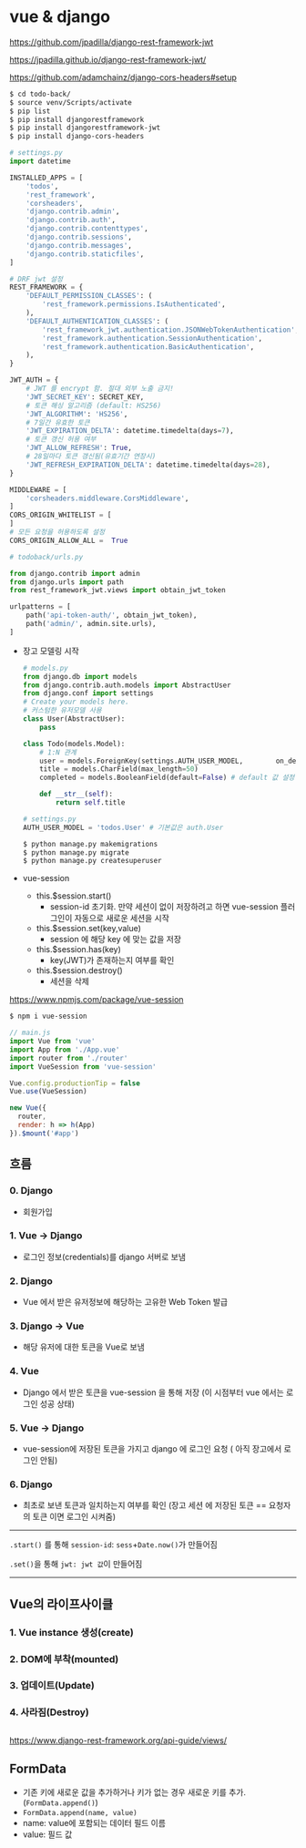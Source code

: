 # vue & django

https://github.com/jpadilla/django-rest-framework-jwt

https://jpadilla.github.io/django-rest-framework-jwt/

https://github.com/adamchainz/django-cors-headers#setup

``` bash
$ cd todo-back/
$ source venv/Scripts/activate
$ pip list
$ pip install djangorestframework
$ pip install djangorestframework-jwt
$ pip install django-cors-headers

```

```python
# settings.py
import datetime

INSTALLED_APPS = [
    'todos',
    'rest_framework',
    'corsheaders',
    'django.contrib.admin',
    'django.contrib.auth',
    'django.contrib.contenttypes',
    'django.contrib.sessions',
    'django.contrib.messages',
    'django.contrib.staticfiles',
]

# DRF jwt 설정
REST_FRAMEWORK = {
    'DEFAULT_PERMISSION_CLASSES': (
        'rest_framework.permissions.IsAuthenticated',
    ),
    'DEFAULT_AUTHENTICATION_CLASSES': (
        'rest_framework_jwt.authentication.JSONWebTokenAuthentication',
        'rest_framework.authentication.SessionAuthentication',
        'rest_framework.authentication.BasicAuthentication',
    ),
}

JWT_AUTH = {
    # JWT 를 encrypt 함. 절대 외부 노출 금지!
    'JWT_SECRET_KEY': SECRET_KEY,
    # 토큰 해싱 알고리즘 (default: HS256)
    'JWT_ALGORITHM': 'HS256',
    # 7일간 유효한 토큰
    'JWT_EXPIRATION_DELTA': datetime.timedelta(days=7),
    # 토큰 갱신 허용 여부
    'JWT_ALLOW_REFRESH': True, 
    # 28일마다 토큰 갱신됨(유효기간 연장시)
    'JWT_REFRESH_EXPIRATION_DELTA': datetime.timedelta(days=28), 
}

MIDDLEWARE = [
    'corsheaders.middleware.CorsMiddleware',
]
CORS_ORIGIN_WHITELIST = [
]
# 모든 요청을 허용하도록 설정
CORS_ORIGIN_ALLOW_ALL =  True
```

```python
# todoback/urls.py

from django.contrib import admin
from django.urls import path
from rest_framework_jwt.views import obtain_jwt_token

urlpatterns = [
    path('api-token-auth/', obtain_jwt_token),
    path('admin/', admin.site.urls),
]
```

- 장고 모델링 시작

  ```python
  # models.py
  from django.db import models
  from django.contrib.auth.models import AbstractUser
  from django.conf import settings
  # Create your models here.
  # 커스텀한 유저모델 사용
  class User(AbstractUser):
      pass
  
  class Todo(models.Model):
      # 1:N 관계
      user = models.ForeignKey(settings.AUTH_USER_MODEL, 		on_delete=models.CASCADE)
      title = models.CharField(max_length=50)
      completed = models.BooleanField(default=False) # default 값 설정 필요
  
      def __str__(self):
          return self.title
  
  # settings.py
  AUTH_USER_MODEL = 'todos.User' # 기본값은 auth.User
  ```

  ```bash
  $ python manage.py makemigrations
  $ python manage.py migrate
  $ python manage.py createsuperuser
  ```



- vue-session
  - this.$session.start()
    - session-id 초기화. 만약 세션이 없이 저장하려고 하면 vue-session 플러그인이 자동으로 새로운 세션을 시작
  - this.$session.set(key,value)
    - session 에 해당 key 에 맞는 값을 저장
  - this.$session.has(key)
    - key(JWT)가 존재하는지 여부를 확인 
  - this.$session.destroy()
    - 세션을 삭제

https://www.npmjs.com/package/vue-session

```bash
$ npm i vue-session
```

```js
// main.js
import Vue from 'vue'
import App from './App.vue'
import router from './router'
import VueSession from 'vue-session'

Vue.config.productionTip = false
Vue.use(VueSession)

new Vue({
  router,
  render: h => h(App)
}).$mount('#app')
```

## 흐름

### 0. Django

- 회원가입

### 1. Vue -> Django

- 로그인 정보(credentials)를 django 서버로 보냄

### 2. Django

- Vue 에서 받은 유저정보에 해당하는 고유한 Web Token 발급

### 3. Django -> Vue

- 해당 유저에 대한 토큰을 Vue로 보냄

### 4. Vue

- Django 에서 받은 토큰을 vue-session 을 통해 저장 (이 시점부터 vue 에서는 로그인 성공 상태)

### 5. Vue -> Django

- vue-session에 저장된 토큰을 가지고 django 에 로그인 요청 ( 아직 장고에서 로그인 안됨)

### 6. Django

- 최초로 보낸 토큰과 일치하는지 여부를 확인 (장고 세션 에 저장된 토큰 == 요청자의 토큰 이면 로그인 시켜줌)

--------------------------------------

`.start()` 를 통해 `session-id`: `sess`+`Date.now()`가 만들어짐

`.set()`을 통해 `jwt: jwt 값`이 만들어짐

-------------------------

## Vue의 라이프사이클

### 1. Vue instance 생성(create)

### 2. DOM에 부착(mounted)

### 3. 업데이트(Update)

### 4. 사라짐(Destroy)

##  

https://www.django-rest-framework.org/api-guide/views/

## FormData

- 기존 키에 새로운 값을 추가하거나 키가 없는 경우 새로운 키를 추가. (`FormData.append()`)
- `FormData.append(name, value)`
- name: value에 포함되는 데이터 필드 이름
- value: 필드 값

